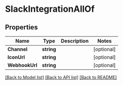 # SlackIntegrationAllOf

## Properties

Name | Type | Description | Notes
------------ | ------------- | ------------- | -------------
**Channel** | **string** |  | [optional] 
**IconUrl** | **string** |  | [optional] 
**WebhookUrl** | **string** |  | [optional] 

[[Back to Model list]](../README.md#documentation-for-models) [[Back to API list]](../README.md#documentation-for-api-endpoints) [[Back to README]](../README.md)


